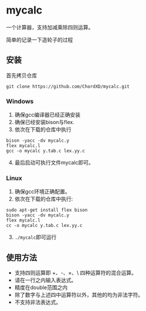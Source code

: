 # mycalc
一个计算器，支持加减乘除四则运算。

简单的记录一下造轮子的过程
## 安装
首先拷贝仓库
```shell
git clone https://github.com/ChordXD/mycalc.git
```

### Windows
1. 确保gcc编译器已经正确安装
2. 确保已经安装bison与flex.
3. 依次在下载的仓库中执行
```shell
bison -yacc -dv mycalc.y
flex mycalc.l
gcc -o mycalc y.tab.c lex.yy.c
```
4. 最后启动可执行文件mycalc即可。

### Linux
1. 确保gcc环境正确配置。
2. 依次在下载的仓库中执行:
```shell
sudo apt-get install flex bison
bison -yacc -dv mycalc.y
flex mycalc.l
cc -o mycalc y.tab.c lex.yy.c
```
3. `./mycalc`即可运行

## 使用方法
+ 支持四则运算即 +、-、×、\ 四种运算符的混合运算。
+ 请在一行之内输入表达式。
+ 精度在double范围之内
+ 除了数字与上述四中运算符以外，其他的均为非法字符。
+ 不支持非法表达式。


